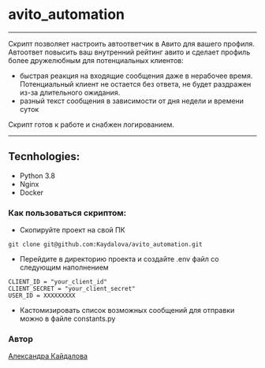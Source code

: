 # avito_automation

***
Скрипт позволяет настроить автоответчик в Авито для вашего профиля.
Автоответ повысить ваш внутренний рейтинг авито и сделает профиль более дружелюбным для потенциальных клиентов:
- быстрая реакция на входящие сообщения даже в нерабочее время. Потенциальный клиент не остается без ответа, не будет раздражен из-за длительного ожидания.
- разный текст сообщения в зависимости от дня недели и времени суток

Скрипт готов к работе и снабжен логированием.
***

## Tecnhologies:
- Python 3.8
- Nginx
- Docker

### Как пользоваться скриптом:
- Скопируйте проект на свой ПК
```
git clone git@github.com:Kaydalova/avito_automation.git
```
- Перейдите в директорию проекта и создайте .env файл со следующим наполнением
```
CLIENT_ID = "your_client_id"
CLIENT_SECRET = "your_client_secret"
USER_ID = XXXXXXXXX
```
- Кастомизировать список возможных сообщений для отправки можно в файле constants.py

### Автор
[Александра Кайдалова](https://t.me/kaydalova)
